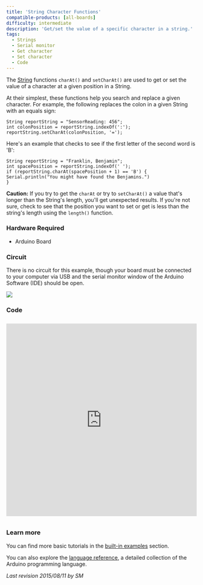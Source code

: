```yaml
---
title: 'String Character Functions'
compatible-products: [all-boards]
difficulty: intermediate
description: 'Get/set the value of a specific character in a string.'
tags:
  - Strings
  - Serial monitor
  - Get character
  - Set character
  - Code
---
```


The [String](https://www.arduino.cc/en/Reference/StringObject) functions `charAt()` and `setCharAt()` are used to get or set the value of a character at a given position in a String.

At their simplest, these functions help you search and replace a given character.  For example, the following replaces the colon in a given String with an equals sign:

```arduino
String reportString = "SensorReading: 456";
int colonPosition = reportString.indexOf(':');
reportString.setCharAt(colonPosition, '=');
```

Here's an example that checks to see if the first letter of the second word is 'B':

```arduino
String reportString = "Franklin, Benjamin";
int spacePosition = reportString.indexOf(' ');
if (reportString.charAt(spacePosition + 1) == 'B') {
Serial.println("You might have found the Benjamins.")
}
```

**Caution:**
If you try to get the `charAt` or try to `setCharAt()` a value that's longer than the String's length, you'll get unexpected results. If you're not sure, check to see that the position you want to set or get is less than the string's length using the `length()` function.

### Hardware Required

- Arduino Board

### Circuit

There is no circuit for this example, though your board must be connected to your computer via USB and the serial monitor window of the Arduino Software (IDE) should be open.

![](assets/circuit.png)


### Code

<iframe src='https://create.arduino.cc/example/builtin/08.Strings%5CStringConstructors/StringConstructors/preview?embed&snippet' style='height:510px;width:100%;margin:10px 0' frameborder='0'></iframe>

### Learn more

You can find more basic tutorials in the [built-in examples](/built-in-examples) section.

You can also explore the [language reference](https://www.arduino.cc/reference/en/), a detailed collection of the Arduino programming language.

*Last revision 2015/08/11 by SM*